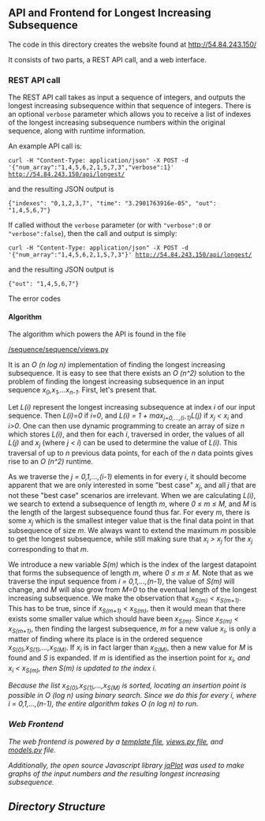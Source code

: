 <h2>API and Frontend for Longest Increasing Subsequence</h2>
<p>The code in this directory creates the website found at
<a href="http://54.84.243.150/">http://54.84.243.150/</a></p>

<p>It consists of two parts, a REST API call, and a web interface.</p>

<h3>REST API call</h3>

<p>The REST API call takes as input a sequence of integers, and outputs the longest increasing subsequence within that sequence of integers. There is an optional <code>verbose</code> parameter which allows you to receive a list of indexes of the longest increasing subsequence numbers within the original sequence, along with runtime information.</p>

<p>An example API call is:</p>

<code>curl -H "Content-Type: application/json" -X POST -d '{"num_array":"1,4,5,6,2,1,5,7,3","verbose":1}' http://54.84.243.150/api/longest/</code>

<p>and the resulting JSON output is</p>

<code>{"indexes": "0,1,2,3,7", "time": "3.2901763916e-05", "out": "1,4,5,6,7"}</code>

<p>If called without the <code>verbose</code> parameter (or with <code>"verbose":0</code> or <code>"verbose":false</code>), then the call and output is simply:</p>

<code>curl -H "Content-Type: application/json" -X POST -d '{"num_array":"1,4,5,6,2,1,5,7,3"}' http://54.84.243.150/api/longest/</code>

<p>and the resulting JSON output is</p>

<code>{"out": "1,4,5,6,7"}</code>

The error codes

<h4>Algorithm</h4>

<p>The algorithm which powers the API is found in the file</p>

<a href="https://github.com/Estherbunny/LongestSubsequence/blob/master/sequence/sequence/views.py">/sequence/sequence/views.py</a>

<p>It is an <i>O (n log n)</i> implementation of finding the longest increasing subsequence. It is easy to see that there exists an <i>O (n^2)</i> solution to the problem of finding the longest increasing subsequence in an input sequence <i>x<sub>0</sub>,x<sub>1</sub>,...x<sub>n-1</sub></i>. First, let's present that.</p>

<p>Let <i>L(i)</i> represent the longest increasing subsequence at index <i>i</i> of our input sequence. Then <i>L(i)=0</i> if <i>i=0</i>, and <i>L(i) = 1 + max<sub>j=0,...,(i-1)</sub>L(j)</i> if <i>x<sub>j</sub> &lt; x<sub>i</sub></i> and <i>i>0</i>. One can then use dynamic programming to create an array of size <i>n</i> which stores <i>L(i)</i>, and then for each <i>i</i>, traversed in order, the values of all <i>L(j)</i> and <i>x<sub>j</sub></i> (where <i>j &lt; i</i>) can be used to determine the value of <i>L(i)</i>.  This traversal of up to <i>n</i> previous data points, for each of the <i>n</i> data points gives rise to an <i>O (n^2)</i> runtime.</p>

<p>As we traverse the <i>j = 0,1,...,(i-1)</i> elements in for every <i>i</i>, it should become apparent that we are only interested in some "best case" <i>x<sub>j</sub></i>, and all <i>j</i> that are not these "best case" scenarios are irrelevant. When we are calculating <i>L(i)</i>, we search to extend a subsequence of length <i>m</i>, where <i>0 &le; m &le; M</i>, and <i>M</i> is the length of the largest subsequence found thus far. For every <i>m</i>, there is some <i>x<sub>j</sub></i> which is the smallest integer value that is the final data point in that subsequence of size <i>m</i>. We always want to extend the maximum <i>m</i> possible to get the longest subsequence, while still making sure that <i>x<sub>i</sub> &gt; x<sub>j</sub></i> for the <i>x<sub>j</sub></i> corresponding to that <i>m</i>.</p>

<p>We introduce a new variable <i>S(m)</i> which is the index of the largest datapoint that forms the subsequence of length <i>m</i>, where <i>0 &le; m &le; M</i>. Note that as we traverse the input sequence from <i>i = 0,1,...,(n-1)</i>, the value of <i>S(m)</i> will change, and <i>M</i> will also grow from <i>M=0</i> to the eventual length of the longest increasing subsequence. We make the observation that <i>x<sub>S(m)</sub> &lt; x<sub>S(m+1)</sub></i>. This has to be true, since if <i>x<sub>S(m+1)</sub> &lt; x<sub>S(m)</sub></i>, then it would mean that there exists some smaller value which should have been <i>x<sub>S(m)</sub></i>. Since <i>x<sub>S(m)</sub> &lt; x<sub>S(m+1)</sub></i>, then finding the largest subsequence, <i>m</i> for a new value <i>x<sub>i</sub></i>, is only a matter of finding where its place is in the ordered sequence <i>x<sub>S(0)</sub>,x<sub>S(1)</sub>,...,x<sub>S(M)</sub></i>. If <i>x<sub>i</sub></i> is in fact larger than <i>x<sub>S(M)</sub></i>, then a new value for <i>M</i> is found and <i>S</i> is expanded. If <i>m</i> is identified as the insertion point for <i>x<sub>i</sub>, and <i>x<sub>i</sub> &lt; x<sub>S(m)</sub></i>, then <i>S(m)</i> is updated to the index <i>i</i>.</p>

<p>Because the list <i>x<sub>S(0)</sub>,x<sub>S(1)</sub>,...,x<sub>S(M)</sub></i> is sorted, locating an insertion point is possible in <i>O (log n)</i> using binary search. Since we do this for every <i>i</i>, where <i>i = 0,1,...,(n-1)</i>, the entire algorithm takes <i>O (n log n)</i> to run.</p>

<h3>Web Frontend</h3>

<p>The web frontend is powered by a <a href="https://github.com/Estherbunny/LongestSubsequence/blob/master/templates/frontend/home.html">template file</a>, <a href="https://github.com/Estherbunny/LongestSubsequence/blob/master/sequence/frontend/views.py">views.py file</a>, and <a href="https://github.com/Estherbunny/LongestSubsequence/blob/master/sequence/frontend/models.py">models.py</a> file.</p>

<p>Additionally, the open source Javascript library <a href="http://www.jqplot.com/index.php">jqPlot</a> was used to make  graphs of the input numbers and the resulting longest increasing subsequence.</p>



<h2>Directory Structure</h2>





